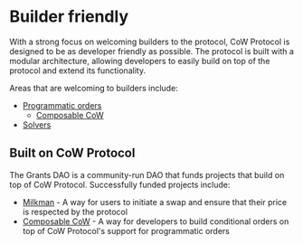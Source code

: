 # Builder friendly

With a strong focus on welcoming builders to the protocol, CoW Protocol is designed to be as developer friendly as possible. The protocol is built with a modular architecture, allowing developers to easily build on top of the protocol and extend its functionality.

Areas that are welcoming to builders include:

- [Programmatic orders](../programmatic)
    - [Composable CoW](composable-cow)
- [Solvers](../../solve/create)

## Built on CoW Protocol

The Grants DAO is a community-run DAO that funds projects that build on top of CoW Protocol. Successfully funded projects include:

* [Milkman](milkman) - A way for users to initiate a swap and ensure that their price is respected by the protocol
* [Composable CoW](composable-cow) - A way for developers to build conditional orders on top of CoW Protocol's support for programmatic orders
